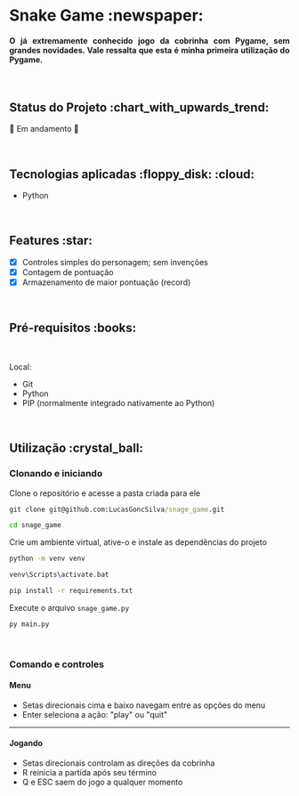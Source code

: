 <h1>Snake Game :newspaper: </h1>

<h4 align='justify'>O já extremamente conhecido jogo da cobrinha com Pygame, sem grandes novidades. Vale ressalta que esta é minha primeira utilização do Pygame.</h4>

<br>

<h2>Status do Projeto :chart_with_upwards_trend: </h2>

:construction: Em andamento :construction:

<br>

<h2>Tecnologias aplicadas :floppy_disk: :cloud: </h2>

<ul>
<li>Python</li>
</ul>

<br>

<h2>Features :star: </h2>

- [x] Controles simples do personagem; sem invenções
- [x] Contagem de pontuação
- [x] Armazenamento de maior pontuação (record)

<br>

<h2>Pré-requisitos :books: </h2>

<br>

Local:
<ul>
<li>Git</li>
<li>Python</li>
<li>PIP (normalmente integrado nativamente ao Python)</li>
</ul>

<br>

<h2>Utilização :crystal_ball: </h2>

<h3>Clonando e iniciando</h3>

Clone o repositório e acesse a pasta criada para ele
```cmd
git clone git@github.com:LucasGoncSilva/snage_game.git

cd snage_game
```

Crie um ambiente virtual, ative-o e instale as dependências do projeto
```cmd
python -m venv venv

venv\Scripts\activate.bat

pip install -r requirements.txt

```

Execute o arquivo `snage_game.py`
```cmd
py main.py
```

<br>

<h3>Comando e controles</h3>

<h4>Menu</h4>
<ul>
<li>Setas direcionais cima e baixo navegam entre as opções do menu</li>
<li>Enter seleciona a ação: "play" ou "quit"</li>
</ul>

<hr>

<h4>Jogando</h4>
<ul>
<li>Setas direcionais controlam as direções da cobrinha</li>
<li>R reinicia a partida após seu término</li>
<li>Q e ESC saem do jogo a qualquer momento</li>
</ul>